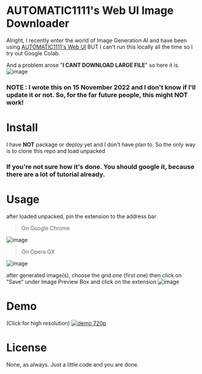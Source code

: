 # AUTOMATIC1111's Web UI Image Downloader
Alright, I recently enter the world of Image Generation AI and have been using [AUTOMATIC1111's Web UI](https://github.com/AUTOMATIC1111/stable-diffusion-webui) BUT I can't run this locally all the time so I try out Google Colab. 

And a problem arose "**I CANT DOWNLOAD LARGE FILE**" so here it is.
![image](https://user-images.githubusercontent.com/76484203/201890439-85fdb262-7ae7-4457-80c3-a9cfe0bc4c9e.png)

### NOTE : I wrote this on 15 November 2022 and I don't know if I'll update it or not. So, for the far future people, this might **NOT** work!

# Install
I have **NOT** package or deploy yet and I don't have plan to. So the only way is to clone this repo and load unpacked

### If you're not sure how it's done. You should google it, because there are a lot of tutorial already.

# Usage
after loaded unpacked, pin the extension to the address bar
> On Google Chrome

![image](https://user-images.githubusercontent.com/76484203/201865183-4af0c625-c6ce-41fa-a0c8-16efe8d17a4a.png)

> On Opera GX

![image](https://user-images.githubusercontent.com/76484203/201865326-c33299ed-65eb-484f-b9cf-735b97b9d0bd.png)

after generated image(s), choose the grid one (first one) then click on "Save" under Image Preview Box and click on the extension
![image](https://user-images.githubusercontent.com/76484203/201866013-0b3ba860-e802-4aa4-a402-df701eafee32.png)

# Demo
(Click for high resolution)
[![demo 720p](https://user-images.githubusercontent.com/76484203/201904586-7a0dd2f5-d2e4-44f6-b5b2-16964363db9d.gif)](https://www.youtube.com/watch?v=ObJ7ZFMgomM)

# License
None, as always. Just a little code and you are done.
